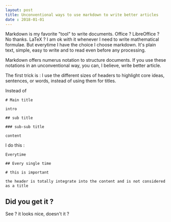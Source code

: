```yaml
---
layout: post
title: Unconventional ways to use markdown to write better articles
date : 2018-01-01
---
```


Markdown is my favorite "tool" to write documents. Office ? LibreOffice ? No
thanks. LaTeX ? I am ok with it whenever I need to write mathematical formulae.
But everytime I have the choice I choose markdown. It's plain text, simple,
easy to write and to read even before any processing.

Markdown offers numerus notation to structure documents.
If you use these notations in an unconventional way, you can, I believe, write
better article.

The first trick is : I use the different sizes of headers to
highlight core ideas, sentences, or words, instead of using them for titles.

Instead of 

	# Main title
	
	intro

	## sub title

	### sub-sub title

	content

I do this :

	Everytime

	## Every single time

	# this is important

	the header is totally integrate into the content and is not considered
	as a title

## Did you get it ?

See ? it looks nice, doesn't it ?

